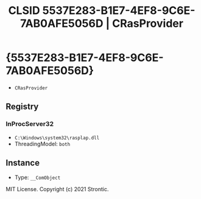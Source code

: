 ﻿---
title: "CLSID 5537E283-B1E7-4EF8-9C6E-7AB0AFE5056D | CRasProvider"
excerpt: What is COM-Object CLSID 5537E283-B1E7-4EF8-9C6E-7AB0AFE5056D?
---

# {5537E283-B1E7-4EF8-9C6E-7AB0AFE5056D}

* `CRasProvider`

## Registry


### InProcServer32

* `C:\Windows\system32\rasplap.dll`
* ThreadingModel: `both`

## Instance

* Type: `__ComObject`

MIT License. Copyright (c) 2021 Strontic.


